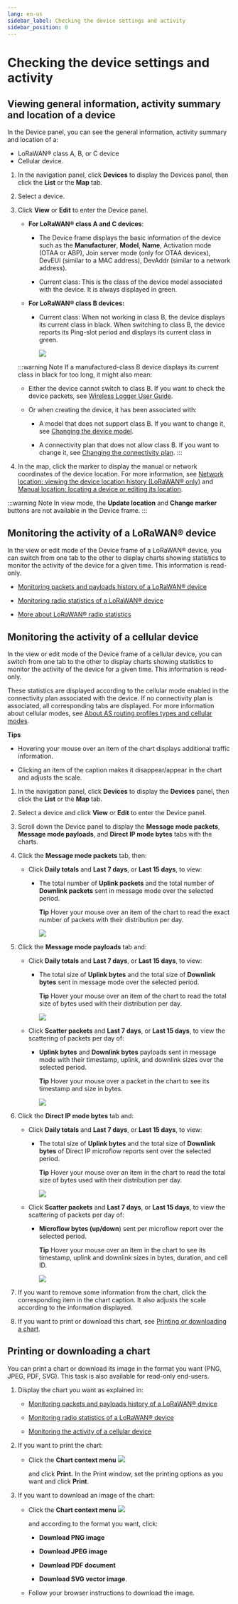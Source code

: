 ```yaml
---
lang: en-us
sidebar_label: Checking the device settings and activity
sidebar_position: 0
---
```


# Checking the device settings and activity

## Viewing general information, activity summary and location of a device

In the Device panel, you can see the general information, activity
summary and location of a:

- LoRaWAN® class A, B, or C device
- Cellular device.

1.  In the navigation panel, click **Devices** to display the Devices
    panel, then click the **List** or the **Map** tab.

2.  Select a device.

3.  Click **View** or **Edit** to enter the Device panel.

    - **For LoRaWAN® class A and C devices**:

      - The Device frame displays the basic information of the device such
        as the **Manufacturer**, **Model**, **Name**, Activation mode (OTAA or ABP), Join server mode (only for OTAA devices),
        DevEUI (similar to a MAC address),
        DevAddr (similar to a network address).

      - Current class: This is the class of the
        device model associated with the device. It is always displayed in
        green.

    - **For LoRaWAN® class B devices:**

      - Current class: When not working in
        class B, the device displays its current class in black. When
        switching to class B, the device reports its Ping-slot period and displays its
        current class in green.

        ![](./_images/viewing-the-device-s-general-1.png)

    :::warning Note
    If a manufactured-class B device displays its current class in
    black for too long, it might also mean:

    - Either the device cannot switch to class B. If you want to check the
      device packets, see 
[Wireless Logger User Guide](../../wireless-logger-user-guide/index).

    - Or when creating the device, it has been associated with:

      - A model that does not support class B. If you want to change it, see
        [Changing the device model](change-device-model).

      - A connectivity plan that does not allow class B. If you want to
        change it, see [Changing the connectivity
        plan](../manage-device-network/manage-connectivity-plan-device.md#changing-the-connectivity-plan).
    :::

4.  In the map, click the marker to display the manual or network
    coordinates of the device location. For more information, see
    [Network location: viewing the device location history (LoRaWAN®
    only)](locate-device.md#network-location-viewing-the-device-location-history-lorawan®-only)
    and [Manual location: locating a device or editing its
    location](locate-device.md#manual-location-locating-a-device-or-editing-its-location).

:::warning Note
In view mode, the **Update location** and **Change marker**
buttons are not available in the Device frame.
:::

## Monitoring the activity of a LoRaWAN® device

In the view or edit mode of the Device frame of a LoRaWAN® device, you
can switch from one tab to the other to display charts showing
statistics to monitor the activity of the device for a given time. This
information is read-only.

- [Monitoring packets and payloads history of a LoRaWAN®
  device](../orphans/dmug-monitor-packets-payloads-history-lorawan-device)

- [Monitoring radio statistics of a LoRaWAN® device](../orphans/dmug-monitor-radio-statistics-lorawan-device)

- [More about LoRaWAN® radio statistics](../orphans/dmug-more-lorawan-radio-statistics)

## Monitoring the activity of a cellular device

In the view or edit mode of the Device frame of a cellular device, you
can switch from one tab to the other to display charts showing
statistics to monitor the activity of the device for a given time. This
information is read-only.

These statistics are displayed according to the cellular mode enabled in
the connectivity plan associated with the device. If no connectivity
plan is associated, all corresponding tabs are displayed. For more
information about cellular modes, see [About AS routing profiles types
and cellular
modes](../manage-as-routing-profiles/index.md#about-as-routing-profiles-types-and-cellular-modes).

**Tips**

- Hovering your mouse over an item of the chart displays additional
  traffic information.

- Clicking an item of the caption makes it disappear/appear in the chart
  and adjusts the scale.

1.  In the navigation panel, click **Devices** to display the
    **Devices** panel, then click the **List** or the **Map** tab.

2.  Select a device and click **View** or **Edit** to enter the Device
    panel.

3.  Scroll down the Device panel to display the **Message mode
    packets**, **Message mode payloads**, and **Direct IP mode bytes**
    tabs with the charts.

4.  Click the **Message mode packets** tab, then:

    - Click **Daily totals** and **Last 7 days**, or **Last 15 days**,
      to view:

      - The total number of **Uplink packets** and the total number of
        **Downlink packets** sent in message mode over the selected
        period.

        **Tip** Hover your mouse over an item of the chart to read the
        exact number of packets with their distribution per day.

        
        ![](./_images/checking-the-activity-of-a-1-1.png)

5.  Click the **Message mode payloads** tab and:

    - Click **Daily totals** and **Last 7 days**, or **Last 15 days**,
      to view:

      - The total size of **Uplink bytes** and the total size of
        **Downlink bytes** sent in message mode over the selected
        period.

        **Tip** Hover your mouse over an item of the chart to read the
        total size of bytes used with their distribution per day.
        
        ![](./_images/checking-the-activity-of-a-1-2.png)

    - Click **Scatter packets** and **Last 7 days**, or **Last 15
      days**, to view the scattering of packets per day of:

      - **Uplink bytes** and **Downlink bytes** payloads sent in message
        mode with their timestamp, uplink, and downlink sizes over the
        selected period.

        **Tip** Hover your mouse over a packet in the chart to see its
        timestamp and size in bytes.
        
        ![](./_images/checking-the-activity-of-a-1-3.png)

6.  Click the **Direct IP mode bytes** tab and:

    - Click **Daily totals** and **Last 7 days**, or **Last 15 days**,
      to view:

      - The total size of **Uplink bytes** and the total size of
        **Downlink bytes** of Direct IP microflow reports sent over the
        selected period.

        **Tip** Hover your mouse over an item in the chart to read the
        total size of bytes used with their distribution per day.
        
        ![](./_images/checking-the-activity-of-a-1-4.png)

    - Click **Scatter packets** and **Last 7 days**, or **Last 15
      days**, to view the scattering of packets per day of:

      - **Microflow bytes (up/down**) sent per microflow report over the
        selected period.

        **Tip** Hover your mouse over an item in the chart to see its
        timestamp, uplink and downlink sizes in bytes, duration, and
        cell ID.
        
        ![](./_images/checking-the-activity-of-a-1-5.png)

7.  If you want to remove some information from the chart, click the
    corresponding item in the chart caption. It also adjusts the scale
    according to the information displayed.

8.  If you want to print or download this chart, see [Printing or
    downloading a chart](#printing-or-downloading-a-chart).

## Printing or downloading a chart

You can print a chart or download its image in the format you want (PNG,
JPEG, PDF, SVG). This task is also available for read-only end-users.

1.  Display the chart you want as explained in:

    - [Monitoring packets and payloads history of a LoRaWAN®
  device](../orphans/dmug-monitor-packets-payloads-history-lorawan-device)

    - [Monitoring radio statistics of a LoRaWAN® device](../orphans/dmug-monitor-radio-statistics-lorawan-device)

    - [Monitoring the activity of a cellular
      device](#monitoring-the-activity-of-a-cellular-device)

2.  If you want to print the chart:

    - Click the **Chart context menu** ![](./_images/printing-or-downloading-a.png)

      and click **Print.** In the Print window, set the printing options
      as you want and click **Print**.

3.  If you want to download an image of the chart:

    - Click the **Chart context menu** ![](./_images/printing-or-downloading-a.png)

      and according to the format you want, click:

      - **Download PNG image**

      - **Download JPEG image**

      - **Download PDF document**

      - **Download SVG vector image**.

    - Follow your browser instructions to download the image.
